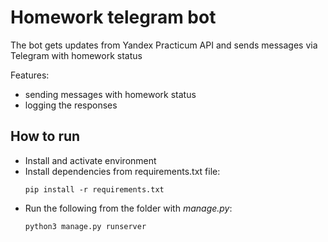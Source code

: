 # Homework telegram bot
The bot gets updates from Yandex Practicum API and sends messages via Telegram with homework status 

Features:
- sending messages with homework status
- logging the responses


## How to run 

- Install and activate environment 
- Install dependencies from requirements.txt file:
    ``` 
    pip install -r requirements.txt
    ```
- Run the following from the folder with *manage.py*:
    ``` 
    python3 manage.py runserver
    ```
